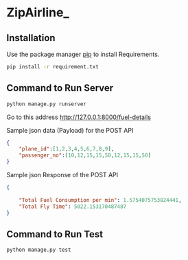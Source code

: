 # ZipAirline_

## Installation

Use the package manager [pip](https://pip.pypa.io/en/stable/) to install Requirements.

```bash
pip install -r requirement.txt
```

## Command to Run Server
```bash
python manage.py runserver
```
Go to this address http://127.0.0.1:8000/fuel-details

Sample json data (Payload) for the POST API 
```JSON
{
    "plane_id":[1,2,3,4,5,6,7,8,9],
    "passenger_no":[10,12,15,15,50,12,15,15,50]
}
```
Sample json Response of the POST API
```JSON
{
    
    "Total Fuel Consumption per min": 1.5754075753824441,
    "Total Fly Time": 5022.153170487487
}
```
## Command to Run Test
```bash
python manage.py test
```
